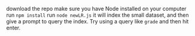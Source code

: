 download the repo
make sure you have Node installed on your computer
run `npm install`
run `node newLR.js` it will index the small dataset, and then give a prompt to query the index. Try using a query like `grade` and then hit enter. 


